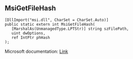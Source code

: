## MsiGetFileHash

```
[DllImport("msi.dll", CharSet = CharSet.Auto)]
public static extern int MsiGetFileHash(
   [MarshalAs(UnmanagedType.LPTStr)] string szFilePath,
   uint dwOptions,
   ref IntPtr phHash
);
```

Microsoft documentation: [Link](https://docs.microsoft.com/en-us/windows/win32/api/msi/nf-msi-msigetfilehashw)
